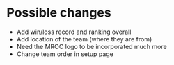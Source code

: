 # Possible changes
* Add win/loss record and ranking overall
* Add location of the team (where they are from)
* Need the MROC logo to be incorporated much more
* Change team order in setup page